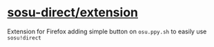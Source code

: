 # [sosu-direct/extension](https://addons.mozilla.org/en-US/firefox/addon/sosu-direct/)

Extension for Firefox adding simple button on `osu.ppy.sh` to easily use `sosu!direct`